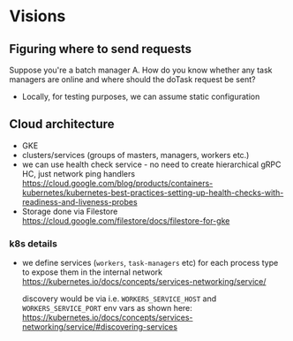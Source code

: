 # Visions

## Figuring where to send requests

Suppose you're a batch manager A. How do you know whether any task managers are
online and where should the doTask request be sent?

* Locally, for testing purposes, we can assume static configuration

## Cloud architecture

* GKE
* clusters/services (groups of masters, managers, workers etc.)
* we can use health check service - no need to create hierarchical gRPC HC, just network ping handlers
  https://cloud.google.com/blog/products/containers-kubernetes/kubernetes-best-practices-setting-up-health-checks-with-readiness-and-liveness-probes
* Storage done via Filestore
  https://cloud.google.com/filestore/docs/filestore-for-gke

### k8s details

* we define services (`workers`, `task-managers` etc) for each process type to
  expose them in the internal network
  https://kubernetes.io/docs/concepts/services-networking/service/

  discovery would be via i.e. `WORKERS_SERVICE_HOST` and `WORKERS_SERVICE_PORT` env vars as shown here:
  https://kubernetes.io/docs/concepts/services-networking/service/#discovering-services
